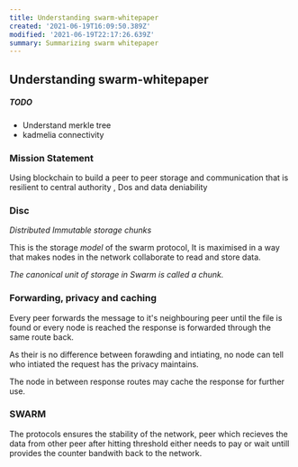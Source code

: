 ```yaml
---
title: Understanding swarm-whitepaper
created: '2021-06-19T16:09:50.389Z'
modified: '2021-06-19T22:17:26.639Z'
summary: Summarizing swarm whitepaper
---
```



## Understanding swarm-whitepaper

##### TODO 
  - Understand merkle tree
  - kadmelia connectivity

### Mission Statement


Using blockchain to build a peer to peer storage and communication that is resilient to central authority , Dos and data deniability

### Disc

*Distributed Immutable storage chunks*

This is the storage *model* of the swarm protocol, It is maximised in a way that makes nodes in the network collaborate to read and store data. 

*The canonical unit of storage in Swarm is called a chunk.*

### Forwarding, privacy and caching

Every peer forwards the message to it's neighbouring peer until the file is found or every node is reached the response is forwarded through the same route back.

As their is no difference between forawding and intiating, no node can tell who intiated the request has the privacy maintains.

The node in between response routes may cache the response for further use.

### SWARM

The protocols ensures the stability of the network, peer which recieves the data from other peer after hitting threshold either needs to pay or wait untill provides the counter bandwith back to the network.


